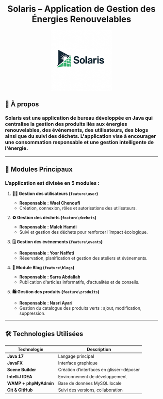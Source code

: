 <h1 align="center"> Solaris – Application de Gestion des Énergies Renouvelables</h1>
<p align="center">
  <img src="./logo.jpg" alt="Logo Solaris" width="200"/>
</p>


## 🌱 À propos

### **Solaris** est une application de bureau développée en Java qui centralise la gestion des **produits liés aux énergies renouvelables**, des événements, des utilisateurs, des blogs ainsi que du suivi des déchets. L'application vise à encourager une consommation responsable et une gestion intelligente de l'énergie.

---

## 🧩 Modules Principaux

### L’application est divisée en 5 modules :

1. **🧍‍♂️ Gestion des utilisateurs (`feature\user`)**
    - **Responsable : Wael Chenoufi**
    - Création, connexion, rôles et autorisations des utilisateurs.

2. **♻️ Gestion des déchets (`feature\dechets`)**
    - **Responsable : Malek Hamdi**
    - Suivi et gestion des déchets pour renforcer l’impact écologique.

3. **🗓️ Gestion des événements (`feature\events`)**
    - **Responsable : Yosr Naffeti**
    - Réservation, planification et gestion des ateliers et événements.

4. **📰 Module Blog (`feature\blogs`)**
    - **Responsable : Sarra Abdallah**
    - Publication d'articles informatifs, d’actualités et de conseils.

5. **🛍️ Gestion des produits (`feature\produits`)**
    - **Responsable : Nasri Ayari**
    - Gestion du catalogue des produits verts : ajout, modification, suppression.

---

## 🛠️ Technologies Utilisées

| Technologie           | Description                            |
|------------------------|-----------------------------------------|
| **Java 17**           | Langage principal                       |
| **JavaFX**            | Interface graphique                     |
| **Scene Builder**     | Création d’interfaces en glisser-déposer |
| **IntelliJ IDEA**     | Environnement de développement          |
| **WAMP + phpMyAdmin** | Base de données MySQL locale            |
| **Git & GitHub**      | Suivi des versions, collaboration       |




